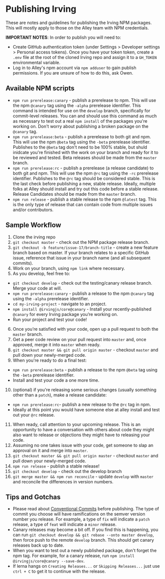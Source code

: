 # Publishing Irving
These are notes and guidelines for publishing the Irving NPM packages. This will mostly apply to those on the Alley team with NPM credentials.

**IMPORTANT NOTES**:
In order to publish you will need to:
* Create GitHub authentication token (under Settings > Developer settings > Personal access tokens). Once you have your token token, create a `.env` file at the root of the cloned Irving repo and assign it to a `GH_TOKEN` environmental variable.
* Log in to Alley's npm account via `npm adduser` to gain publish permissions. If you are unsure of how to do this, ask Owen.

## Available NPM scripts
* `npm run prerelease:canary` - publish a prerelease to npm. This will use the npm `@canary` tag using the `-alpha` prerelease identifier. This command is intended for use on the `develop` branch, specifically for commit-level releases. You can and should use this command as much as necessary to test out a real `npm install` of the packages you're working on. Don't worry about publishing a broken package on the `@canary` tag.
* `npm run prerelease:beta` - publish a prerelease to both git and npm. This will use the npm `@beta` tag using the `-beta` prerelease identifier. Publishes to the `@beta` tag don't need to be 100% stable, but shuld inidcate you're finished with the work on your branch and ready for it to be reviewed and tested. Beta releases should be made from the `master` branch.
* `npm run prerelease:rc` - publish a prerelease (a release candidate) to both git and npm. This will use the npm `@rc` tag using the `-rc` prerelease identifier. Publishes to the `@rc` tag should be considered stable. This is the last check before publishing a new, stable release. Ideally, multiple folks at Alley should install and try out this code before a stable release. Release Candidates should be made from the `master` branch.
* `npm run release` - publish a stable release to the npm `@latest` tag. This is the only type of release that can contain code from multiple issues and/or contributors.

## Sample Workflow
1. Clone the irving repo
2. `git checkout master` - check out the NPM package release branch.
3. `git checkout -b feature/issue-17/branch-title` - create a new feature branch based on master. If your branch relates to a specific GitHub issue, reference that issue in your branch name (and all subsequent commits).
4. Work on your branch, using `npm link` where necessary.
5. As you develop, feel free to:
  * `git checkout develop` - check out the testing/canary release branch. Merge your code at will.
  * `npm run prerelease:canary` - publish a release to the npm `@canary` tag using the `-alpha` prerelease identifier.
  * `cd my-irving-project` - navigate to an project.
  * `npm install @irvingjs/core@canary` - Install your recently-published `@canary` for every Irving package you’re working on.
  * Run your project and test your code!
6. Once you’re satisfied with your code, open up a pull request to both the `master` branch.
7. Get a peer code review on your pull request into `master` and, once approved, merge it into `master` when ready.
8. `git checkout master && git pull origin master` - checkout `master` and pull down your newly-merged code.
9. When you're ready to do a final test:
  * `npm run prerelease:beta` - publish a release to the npm `@beta` tag using the `-beta` prerelease identifier.
  * Install and test your code a one more time.
10. (optional) if you're releasing some serious changes (usually something other than a `patch`), make a release candidate:
  * `npm run prerelease:rc`- publish a new release to the `@rc` tag in npm.
  * Ideally at this point you would have someone else at alley install and test out your `@rc` release.
11. When ready, call attention to your upcoming release. This is an opportunity to have a conversation with others about code they might also want to release or objections they might have to releasing your code.
12. Assuming no one takes issue with your code, get someone to slap an approval on it and merge into `master`.
13. `git checkout master && git pull origin master` - checkout `master` and pull down your newly-merged code.
14. `npm run release` - publish a stable release!
15. `git checkout develop` - check out the develop branch
16. `git merge master && npm run reconcile` - update `develop` with `master` and reconcile the differences in version numbers.

## Tips and Gotchas
* Please read about [Conventional Commits](https://www.conventionalcommits.org/en/v1.0.0/) before publishing. The type of commit you choose will have ramifications on the semver version number you release. For example, a type of `fix` will indicate a `patch` release, a type of `feat` will indicate a `minor` release.
* Canary releases may become a bit off. If you find this is happening, you can run `git checkout develop && git rebase --onto master develop`, then force push to the remote `develop` branch. This should get canary releases back up to date.
* When you want to test out a newly published package, don't forget the npm tag. For example, for a canary release, run `npm install @irvingjs/core@canary --save-dev`.
* If lerna hangs on `Creating Releases...` or `Skipping Releases...` just use `ctrl + C` to get it to continue with the release.
